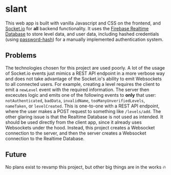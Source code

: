 # slant

This web app is built with vanilla Javascript and CSS on the frontend, and [Socket.io](https://socket.io/) for **all** backend functionality. It uses the 
[Firebase Realtime Database](https://firebase.google.com/docs/database) to store level data, and user data, including hashed credentials 
(using [password-hash](https://www.npmjs.com/package/password-hash)) for a manually implemented authentication system.

## Problems

The technologies chosen for this project are used poorly. A lot of the usage of Socket.io events just mimics a REST API endpoint
in a more verbose way and does not take advantage of the Socket.io's ability to emit Websockets to all connected users. For example, creating a 
level requires the client to emit a `newLevel` event with the required information. The server then excecutes logic and emits one of the following
events to **only** that user: `notAuthenticated`, `badData`, `invalidName`, `tooManyUnverifiedLevels`, `nameTaken`, or `levelCreated`. This is one-to-one
with a REST API endpoint, where the user makes a POST request to something like `/levels/add`. The other glaring issue is that the Realtime Database
is not used as intended. It should be used directly from the client app, since it already uses Websockets under the hood. Instead, this project creates a 
Websocket connection to the server, and then the server creates a Websocket connection to the Realtime Database.

## Future

No plans exist to revamp this project, but other big things are in the works :fire:
